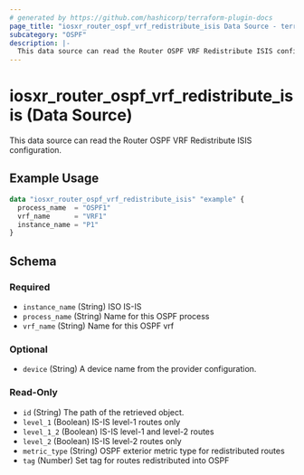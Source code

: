 ```yaml
---
# generated by https://github.com/hashicorp/terraform-plugin-docs
page_title: "iosxr_router_ospf_vrf_redistribute_isis Data Source - terraform-provider-iosxr"
subcategory: "OSPF"
description: |-
  This data source can read the Router OSPF VRF Redistribute ISIS configuration.
---
```


# iosxr_router_ospf_vrf_redistribute_isis (Data Source)

This data source can read the Router OSPF VRF Redistribute ISIS configuration.

## Example Usage

```terraform
data "iosxr_router_ospf_vrf_redistribute_isis" "example" {
  process_name  = "OSPF1"
  vrf_name      = "VRF1"
  instance_name = "P1"
}
```

<!-- schema generated by tfplugindocs -->
## Schema

### Required

- `instance_name` (String) ISO IS-IS
- `process_name` (String) Name for this OSPF process
- `vrf_name` (String) Name for this OSPF vrf

### Optional

- `device` (String) A device name from the provider configuration.

### Read-Only

- `id` (String) The path of the retrieved object.
- `level_1` (Boolean) IS-IS level-1 routes only
- `level_1_2` (Boolean) IS-IS level-1 and level-2 routes
- `level_2` (Boolean) IS-IS level-2 routes only
- `metric_type` (String) OSPF exterior metric type for redistributed routes
- `tag` (Number) Set tag for routes redistributed into OSPF


